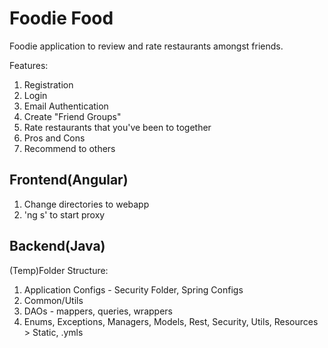 # Foodie Food
Foodie application to review and rate restaurants amongst friends.

Features:
1. Registration
2. Login
3. Email Authentication
4. Create "Friend Groups"
5. Rate restaurants that you've been to together
6. Pros and Cons
7. Recommend to others

## Frontend(Angular)
1. Change directories to webapp
2. 'ng s' to start proxy

## Backend(Java)
(Temp)Folder Structure: 
1. Application Configs - Security Folder, Spring Configs
2. Common/Utils
3. DAOs - mappers, queries, wrappers
4. Enums, Exceptions, Managers, Models, Rest, Security, Utils, Resources > Static, .ymls